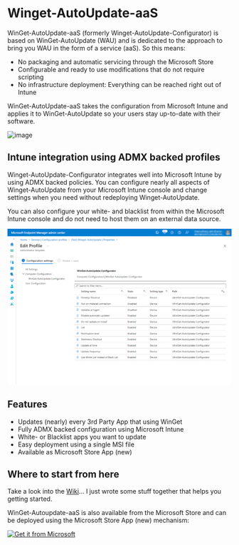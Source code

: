 # Winget-AutoUpdate-aaS
WinGet-AutoUpdate-aaS (formerly Winget-AutoUpdate-Configurator) is based on WinGet-AutoUpdate (WAU) and is dedicated to the approach to bring you WAU in the form of a service (aaS). So this means:
* No packaging and automatic servicing through the Microsoft Store
* Configurable and ready to use modifications that do not require scripting
* No infrastructure deployment: Everything can be reached right out of Intune

WinGet-AutoUpdate-aaS takes the configuration from Microsoft Intune and applies it to WinGet-AutoUpdate so your users stay up-to-date with their software.

![image](https://user-images.githubusercontent.com/96626929/150645599-9460def4-0818-4fe9-819c-dd7081ff8447.png)

## Intune integration using ADMX backed profiles
Winget-AutoUpdate-Configurator integrates well into Microsoft Intune by using ADMX backed policies. You can configure nearly all aspects of Winget-AutoUpdate from your Microsoft Intune console and change settings when you need without redeploying Winget-AutoUpdate.

You can also configure your white- and blacklist from within the Microsoft Intune console and do not need to host them on an external data source.

![image](https://github.com/Weatherlights/Winget-AutoUpdate-Intune/blob/b4e70d7e476eef0e99c841bb807c0604ba2d7676/docs/img/teaser1.png)

## Features
* Updates (nearly) every 3rd Party App that using WinGet
* Fully ADMX backed configuration using Microsoft Intune
* White- or Blacklist apps you want to update
* Easy deployment using a single MSI file
* Available as Microsoft Store App (new)

## Where to start from here
Take a look into the [Wiki](https://github.com/Weatherlights/Winget-AutoUpdate-Intune/wiki)... I just wrote some stuff together that helps you getting started.

WinGet-Autoupdate-aaS is also available from the Microsoft Store and can be deployed using the Microsoft Store App (new) mechanism:

<a href="https://apps.microsoft.com/store/detail/wingetautoupdateconfigurator/XP89BSK82W9J28"><img src="https://developer.microsoft.com/store/badges/images/English_get-it-from-MS.png" alt="Get it from Microsoft" width="280"/></a>
